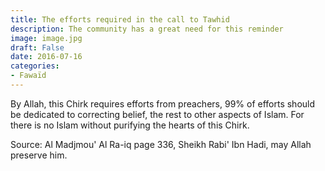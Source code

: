 ```yaml
---
title: The efforts required in the call to Tawhid
description: The community has a great need for this reminder
image: image.jpg
draft: False
date: 2016-07-16
categories:
- Fawaïd
---
```


By Allah, this Chirk requires efforts from preachers, 99% of efforts
should be dedicated to correcting belief, the rest to other aspects of
Islam. For there is no Islam without purifying the hearts of this Chirk.

Source: Al Madjmou' Al Ra-iq page 336, Sheikh Rabi' Ibn Hadi, may Allah preserve him.
